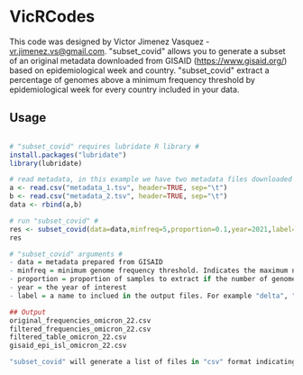 # VicRCodes 

This code was designed by Victor Jimenez Vasquez - vr.jimenez.vs@gmail.com. 
"subset_covid" allows you to generate a subset of an original  metadata downloaded from GISAID (https://www.gisaid.org/) based on epidemiological week and country. "subset_covid" extract a percentage of genomes above a minimum frequency threshold by epidemiological week for every country included in your data. 

## Usage 
```r

# "subset_covid" requires lubridate R library #
install.packages("lubridate")
library(lubridate)

# read metadata, in this example we have two metadata files downloaded from GISAID #
a <- read.csv("metadata_1.tsv", header=TRUE, sep="\t")
b <- read.csv("metadata_2.tsv", header=TRUE, sep="\t")
data <- rbind(a,b)

# run "subset_covid" #
res <- subset_covid(data=data,minfreq=5,proportion=0.1,year=2021,label="omicron_22")
res

# "subset_covid" arguments #
- data = metadata prepared from GISAID
- minfreq = minimum genome frequency threshold. Indicates the maximum number of genomes sampled in a given country by epidemiological week that will not be afected by a proportional extraction. For example, if we set this value to 5, imagine Peru has only 5 genomes in the epidemogical week number 40, thus the 100% of genomes (5) will be considered in the subset, but in the alternative case that Peru has more than 5 genomes thus only a specified percentage (proportion argument) of this genomes will be randomly sampled. 
- proportion = proportion of samples to extract if the number of genomes by a given country in a given epidemiological week exceds the minimum genome frequency threshold (minfreq). For example, if Peru contains 100 genomes in the epidemiological week number 40 and if we set this value to 0.1, thus 10 genomes will be randomly sampled.  
- year = the year of interest 
- label = a name to inclued in the output files. For example "delta", "omicron_2022". 

## Output 
original_frequencies_omicron_22.csv
filtered_frequencies_omicron_22.csv
filtered_table_omicron_22.csv
gisaid_epi_isl_omicron_22.csv

"subset_covid" will generate a list of files in "csv" format indicating a list of sampled gisaid accession codes (gisaid_epi_isl_omicron_22.csv), a frequency table for all genomes represented by epidemiological week for every country (original_frequencies_omicron_22.csv), a frequency table  generated by the program containing all genomes (if they equals or no-exceds the "minfreq" value) or a percentage of genomes (specified in "proportion") by epidemiological week for every country,  a reduced metadata (filtered_table_omicron_22.csv) corresponding only to the sampled gisaid accession codes. 


```

